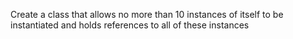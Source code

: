 Create a class that allows no more than 10 instances of itself to be instantiated
and holds references to all of these instances


